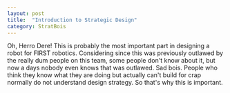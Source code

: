```yaml
---
layout: post
title:  "Introduction to Strategic Design"
category: StratBois
---
```

Oh, Herro Dere! This is probably the most important part in designing a robot for FIRST robotics. Considering since this was previously outlawed by the really dum people on this team, some people don't know about it, but now a days nobody even knows that was outlawed. Sad bois. People who think they know what they are doing but actually can't build for crap normally do not understand design strategy. So that's why this is important.
